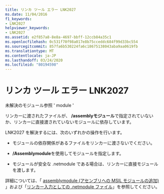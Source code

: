 ```yaml
---
title: リンカ ツール エラー LNK2027
ms.date: 11/04/2016
f1_keywords:
- LNK2027
helpviewer_keywords:
- LNK2027
ms.assetid: e2f857a8-8e8a-4697-bbff-12ccb84a35c1
ms.openlocfilehash: 0c531f70f98a017e8b75cceddc684f99d33bc554
ms.sourcegitcommit: 857fa6b530224fa6c18675138043aba9aa0619fb
ms.translationtype: MT
ms.contentlocale: ja-JP
ms.lasthandoff: 03/24/2020
ms.locfileid: "80194598"
---
```

# <a name="linker-tools-error-lnk2027"></a>リンカ ツール エラー LNK2027

未解決のモジュール参照 ' module '

リンカーに渡されたファイルが、 **/assemblyモジュール**で指定されていないか、リンカーに直接渡されていないモジュールに依存しています。

LNK2027 を解決するには、次のいずれかの操作を行います。

- モジュールの依存関係があるファイルをリンカーに渡さないでください。

- **/Assemblymodule**を使用してモジュールを指定します。

- モジュールが安全な .netmodule である場合は、リンカーに直接モジュールを渡します。

詳細については、「 [assemblymodule (アセンブリへの MSIL モジュールの追加)](../../build/reference/assemblymodule-add-a-msil-module-to-the-assembly.md) 」および「[リンカー入力としての .netmodule ファイル](../../build/reference/netmodule-files-as-linker-input.md)」を参照してください。
